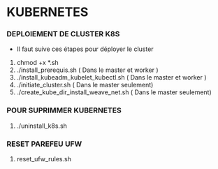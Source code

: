 # KUBERNETES

### DEPLOIEMENT DE CLUSTER K8S
- Il faut suive ces étapes pour déployer le cluster
1. chmod +x *.sh 
2. ./install_prerequis.sh ( Dans le master et worker )
3. ./install_kubeadm_kubelet_kubectl.sh ( Dans le master et worker )
4. ./initiate_cluster.sh ( Dans le master seulement)
5. ./create_kube_dir_install_weave_net.sh ( Dans le master seulement)
### POUR SUPRIMMER KUBERNETES
1. ./uninstall_k8s.sh
### RESET PAREFEU UFW
1. reset_ufw_rules.sh

